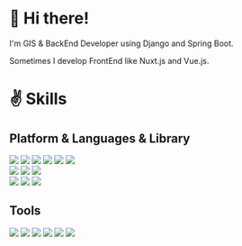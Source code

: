 # 👋 Hi there! 
<p>I'm GIS & BackEnd Developer using Django and Spring Boot.</p>
<p>Sometimes I develop FrontEnd like Nuxt.js and Vue.js.</p>

# ✌ Skills
## Platform & Languages & Library
<div>
  <span><img src="https://img.shields.io/badge/Spring%20Boot-6DB33F?style=flat-square&logo=Spring%20Boot&logoColor=white"/></span>
  <span><img src="https://img.shields.io/badge/Django-092E20?style=flat-square&logo=Django&logoColor=white"/></span>
  <span><img src="https://img.shields.io/badge/Nuxt.js-00DC82?style=flat-square&logo=Nuxt.js&logoColor=white"/></span>
  <span><img src="https://img.shields.io/badge/Vue.js-4FC08D?style=flat-square&logo=Vue.js&logoColor=white"/></span>
  <span><img src="https://img.shields.io/badge/PostgreSQL-4169E1?style=flat-square&logo=PostgreSQL&logoColor=white"/></span>
  <span><img src="https://img.shields.io/badge/Redis-DC382D?style=flat-square&logo=Redis&logoColor=white"/></span>
</div>
<div>
  <span><img src="https://img.shields.io/badge/Java-007396?style=flat-square&logo=Java&logoColor=white"/></span>
  <span><img src="https://img.shields.io/badge/Python-3776AB?style=flat-square&logo=Python&logoColor=white"/></span>
  <span><img src="https://img.shields.io/badge/JavaScript-F7DF1E?style=flat-square&logo=JavaScript&logoColor=white"/></span>
</div>
<div>
  <span><img src="https://img.shields.io/badge/Openlayers-1F6B75?style=flat-square&logo=Openlayers&logoColor=white"/></span>
  <span><img src="https://img.shields.io/badge/Leaflet-199900?style=flat-square&logo=Leaflet&logoColor=white"/></span>
  <span><img src="https://img.shields.io/badge/Three.js-000000?style=flat-square&logo=Three.js&logoColor=white"/></span>
</div>

## Tools
<div>
  <span><img src="https://img.shields.io/badge/Figma-F24E1E?style=flat-square&logo=Figma&logoColor=white"/></span>
  <span><img src="https://img.shields.io/badge/Git-F05032?style=flat-square&logo=Git&logoColor=white"/></span>
  <span><img src="https://img.shields.io/badge/Github-181717?style=flat-square&logo=Github&logoColor=white"/></span>
  <span><img src="https://img.shields.io/badge/Docker-2496ED?style=flat-square&logo=Docker&logoColor=white"/></span>
  <span><img src="https://img.shields.io/badge/AWS-232F3E?style=flat-square&logo=AWS&logoColor=white"/></span>
  <span><img src="https://img.shields.io/badge/Qgis-589632?style=flat-square&logo=Qgis&logoColor=white"/></span>
</div>



<!--
**parkyountaek/parkyountaek** is a ✨ _special_ ✨ repository because its `README.md` (this file) appears on your GitHub profile.

Here are some ideas to get you started:

- 🔭 I’m currently working on ...
- 🌱 I’m currently learning ...
- 👯 I’m looking to collaborate on ...
- 🤔 I’m looking for help with ...
- 💬 Ask me about ...
- 📫 How to reach me: ...
- 😄 Pronouns: ...
- ⚡ Fun fact: ...
-->
